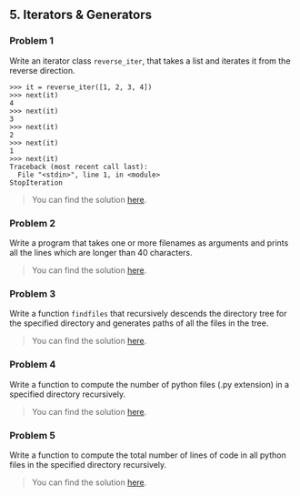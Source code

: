 ## 5. Iterators & Generators

### Problem 1
Write an iterator class `reverse_iter`, that takes a list and iterates 
it from the reverse direction.

    >>> it = reverse_iter([1, 2, 3, 4])
    >>> next(it)
    4
    >>> next(it)
    3
    >>> next(it)
    2
    >>> next(it)
    1
    >>> next(it)
    Traceback (most recent call last):
      File "<stdin>", line 1, in <module>
    StopIteration

> You can find the solution [here](problem_01.py).

### Problem 2
Write a program that takes one or more filenames as arguments 
and prints all the lines which are longer than 40 characters.

> You can find the solution [here](problem_02.py).

### Problem 3
Write a function `findfiles` that recursively descends the directory tree 
for the specified directory and generates paths of all the files in the tree.

> You can find the solution [here](problem_03.py).

### Problem 4
Write a function to compute the number of python files (.py extension) 
in a specified directory recursively.

> You can find the solution [here](problem_04.py).

### Problem 5
Write a function to compute the total number of lines of code in all 
python files in the specified directory recursively.

> You can find the solution [here](problem_05.py).
